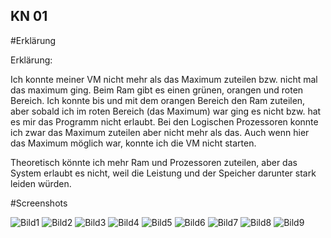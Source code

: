## KN 01
#Erklärung

Erklärung:

Ich konnte meiner VM nicht mehr als das Maximum zuteilen bzw. nicht mal das maximum ging. Beim Ram gibt es einen grünen, orangen und roten Bereich. Ich konnte bis und mit dem orangen Bereich den Ram zuteilen, aber sobald ich im roten Bereich (das Maximum) war ging es nicht bzw. hat es mir das Programm nicht erlaubt. Bei den Logischen Prozessoren konnte ich zwar das Maximum zuteilen aber nicht mehr als das. Auch wenn hier das Maximum möglich war, konnte ich die VM nicht starten.

Theoretisch könnte ich mehr Ram und Prozessoren zuteilen, aber das System erlaubt es nicht, weil die Leistung und der Speicher darunter stark leiden würden.

#Screenshots

![Bild1](https://github.com/user-attachments/assets/5c9ec8b1-d520-4304-b718-ec32965b4b6b)
![Bild2](https://github.com/user-attachments/assets/79e33049-f2ea-45f4-9c89-06914e2e095d)
![Bild3](https://github.com/user-attachments/assets/e445794e-2104-419b-995d-d1172766682b)
![Bild4](https://github.com/user-attachments/assets/6d3bd8d8-abc5-4f7a-9f17-b46dcf21024f)
![Bild5](https://github.com/user-attachments/assets/9c8f12c9-c496-41e2-b646-b17172d30f1a)
![Bild6](https://github.com/user-attachments/assets/917ed4b3-a5a9-4663-b7fc-ba1680c71de8)
![Bild7](https://github.com/user-attachments/assets/dc80a349-6ebb-473c-bff4-e47438ac7e61)
![Bild8](https://github.com/user-attachments/assets/769f2fff-eb06-4bee-a4c2-37b9f7bf8bb9)
![Bild9](https://github.com/user-attachments/assets/026195c1-8bc0-4f27-b9bf-d6f5eb1fbb53)

